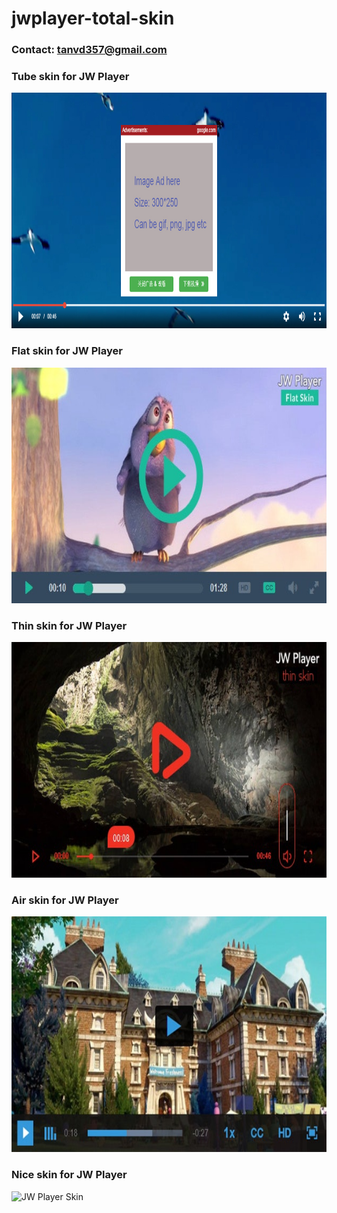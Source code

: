 # jwplayer-total-skin

### Contact: tanvd357@gmail.com

### Tube skin for JW Player
<img height="377px" src="https://raw.githubusercontent.com/tankvn/jwplayer-total-skin/master/skin2.jpg" alt="JW Player Tube Skin" title="JW Player Tube Skin"/>


### Flat skin for JW Player
<img height="377px" src="https://raw.githubusercontent.com/tankvn/jwplayer-total-skin/master/flat-jwplayer.jpg" alt="JW Player Flat Skin" title="JW Player Flat Skin"/>


### Thin skin for JW Player
<img height="377px" src="https://raw.githubusercontent.com/tankvn/jwplayer-total-skin/master/thin.jpg" alt="JW Player Thin Skin" title="JW Player Thin Skin"/>


### Air skin for JW Player
<img height="377px" src="https://raw.githubusercontent.com/tankvn/jwplayer-total-skin/master/air-videojs.jpg" alt="JW Player Air Skin" title="JW Player Air Skin"/>


### Nice skin for  JW Player
<img height="175px" src="https://one-onedesigns1.netdna-ssl.com/media/mediaelementjs-skin-large.jpg" alt="JW Player Skin" title="JW Player Skin"/>
